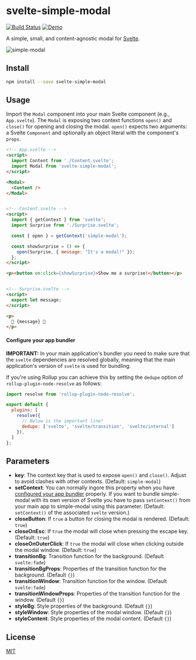 # svelte-simple-modal

[![Build Status](https://travis-ci.org/flekschas/svelte-simple-modal.svg?branch=master)](https://travis-ci.org/flekschas/svelte-simple-modal)
[![Demo](https://img.shields.io/badge/live-demo-ff69b4.svg)](https://svelte.dev/repl/033e824fad0a4e34907666e7196caec4?version=3.4.1)

A simple, small, and content-agnostic modal for [Svelte](https://svelte.dev).

![simple-modal](https://user-images.githubusercontent.com/932103/57642565-9d335d00-7585-11e9-80c6-e4b835f02428.gif)

## Install

```bash
npm install --save svelte-simple-modal
```

## Usage

Import the `Modal` component into your main Svelte component (e.g., `App.svelte`).
The `Modal` is exposing two context functions `open()` and `close()` for opening
and closing the modal. `open()` expects two arguments: a Svelte `Component` and optionally an object literal with the component's `props`.

```html
<!-- App.svelte -->
<script>
  import Content from './Content.svelte';
  import Modal from 'svelte-simple-modal';
</script>

<Modal>
  <Content />
</Modal>


<!-- Content.svelte -->
<script>
  import { getContext } from 'svelte';
  import Surprise from './Surprise.svelte';

  const { open } = getContext('simple-modal');

  const showSurprise = () => {
    open(Surprise, { message: "It's a modal!" });
  };
</script>

<p><button on:click={showSurprise}>Show me a surprise!</button></p>


<!-- Surprise.svelte -->
<script>
  export let message;
</script>

<p>
  🎉 {message} 🍾
</p>
```

#### Configure your app bundler

**IMPORTANT:** In your main application's bundler you need to make sure that the
`svelte` dependencies are resolved globally, meaning that the main application's
version of `svelte` is used for bundling.

If you're using Rollup you can achieve this by setting the `dedupe` option of `rollup-plugin-node-resolve` as follows:

```js
import resolve from 'rollup-plugin-node-resolve';

export default {
  plugins: [
    resolve({
      // Below is the important line!
      dedupe: ['svelte', 'svelte/transition', 'svelte/internal']
    }),
  ]
};
```


## Parameters

- **key**: The context key that is used to expose `open()` and `close()`. Adjust to avoid clashes with other contexts. (Default: `simple-modal`)
- **setContext**: You can normally ingore this property when you have [configured your app  bundler](#configure-your-app-bundler) properly. If you want to bundle simple-modal with its own version of Svelte you have to pass `setContext()` from your main app to simple-modal using this parameter. (Default: `setContext()` of the associated `svelte` version.)
- **closeButton**: If `true` a button for closing the modal is rendered. (Default: `true`)
- **closeOnEsc**:  If `true` the modal will close when pressing the escape key. (Default: `true`)
- **closeOnOuterClick**:  If `true` the modal will close when clicking outside the modal window. (Default: `true`)
- **transitionBg**: Transition function for the background. (Default `svelte:fade`)
- **transitionBgProps**: Properties of the transition function for the background. (Default `{}`)
- **transitionWindow**: Transition function for the window. (Default `svelte:fade`)
- **transitionWindowProps**: Properties of the transition function for the window. (Default `{}`)
- **styleBg**: Style properties of the background. (Default `{}`)
- **styleWindow**: Style properties of the modal window. (Default `{}`)
- **styleContent**: Style properties of the modal content. (Default `{}`)


## License

[MIT](LICENSE)
